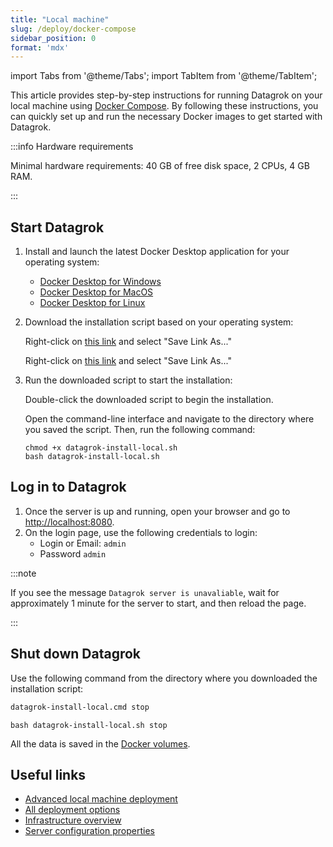 ```yaml
---
title: "Local machine"
slug: /deploy/docker-compose
sidebar_position: 0
format: 'mdx'
---
```


import Tabs from '@theme/Tabs';
import TabItem from '@theme/TabItem';

This article provides step-by-step instructions for running Datagrok on your local machine
using [Docker Compose](https://docs.docker.com/compose/). By following these instructions, you can quickly set up and
run the necessary Docker images to get started with Datagrok.

:::info Hardware requirements

Minimal hardware requirements: 40 GB of free disk space, 2 CPUs, 4 GB RAM.

:::

## Start Datagrok

1. Install and launch the latest Docker Desktop application for your operating system:

    - [Docker Desktop for Windows](https://docs.docker.com/desktop/install/windows-install/)
    - [Docker Desktop for MacOS](https://docs.docker.com/desktop/install/mac-install/)
    - [Docker Desktop for Linux](https://docs.docker.com/desktop/install/linux-install/)

2. Download the installation script based on your operating system:

   <Tabs groupId="os" queryString>
   <TabItem value="win" label="Windows" default>

   Right-click
   on [this link](https://raw.githubusercontent.com/datagrok-ai/public/master/docker/datagrok-install-local.cmd) and
   select "Save Link As..."

   </TabItem>
   <TabItem value="bash" label="MacOS/Linux">

   Right-click
   on [this link](https://raw.githubusercontent.com/datagrok-ai/public/master/docker/datagrok-install-local.sh) and
   select "Save Link As..."

   </TabItem>
   </Tabs>

3. Run the downloaded script to start the installation:

   <Tabs groupId="os" queryString>
   <TabItem value="win" label="Windows" default>

   Double-click the downloaded script to begin the installation.
   
   </TabItem>
   <TabItem value="bash" label="MacOS/Linux">

   Open the command-line interface and navigate to the directory where you saved the script. Then, run
   the following command:

   ```shell
   chmod +x datagrok-install-local.sh
   bash datagrok-install-local.sh
   ```
   
   </TabItem>
   </Tabs>

## Log in to Datagrok

1. Once the server is up and running, open your browser and go to [http://localhost:8080](http://localhost:8080).
2. On the login page, use the following credentials to login:
   - Login or Email: `admin`
   - Password `admin`

:::note

If you see the message `Datagrok server is unavaliable`, wait for approximately 1 minute for the server to start, and then reload the page.

:::

## Shut down Datagrok

Use the following command from the directory where you downloaded the installation script:

<Tabs groupId="os" queryString>
<TabItem value="win" label="Windows" default>

```cmd
datagrok-install-local.cmd stop
```

</TabItem>
<TabItem value="bash" label="MacOS/Linux">

```shell
bash datagrok-install-local.sh stop
```

</TabItem>
</Tabs>

All the data is saved in the [Docker volumes](https://docs.docker.com/storage/volumes/).

## Useful links

- [Advanced local machine deployment](docker-compose-advanced.md)
- [All deployment options](../deploy.md)
- [Infrastructure overview](../../develop/under-the-hood/infrastructure.md)
- [Server configuration properties](../configuration.md)